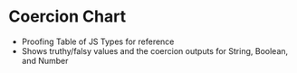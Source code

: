 # Coercion Chart

- Proofing Table of JS Types for reference
- Shows truthy/falsy values and the coercion outputs for String, Boolean, and Number
